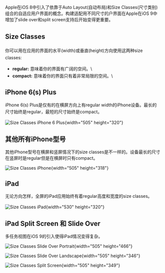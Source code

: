 Apple在iOS 8中引入了依靠于Auto Layout(自动布局)和Size
Classes(尺寸类别)组合的自适应用户界面的概念。构建适配用不同尺寸的户界面在Apple在iOS
9中增加了slide over和split screen支持后开始变得更重要。

<span style="line-height: 1.6;">Size Classes</span>
---------------------------------------------------

<div>

<span style="line-height: 1.6;">你可以用在应用的界面的</span><span
style="line-height: 1.6;">水平(width)或垂直(height)方向使用这</span><span
style="line-height: 1.6;">两种size classes:</span>

</div>

<div>

-   <span style="line-height: 1.6;">**regular:**
    意味着你的界面有广阔的空间。</span>\
-   <span style="line-height: 1.6;">**compact:**
    意味着你的界面只有着非常局限的空间。</span>\

iPhone 6(s) Plus
----------------

</div>

<div>

iPhone 6(s) Plus是仅有的在横屏方向上有regular width的<span
style="line-height: 1.6;">iPhone</span><span
style="line-height: 1.6;">设备。最长的尺寸始终是regular，最短的尺寸始终是compact。</span>

</div>

<div>

![Size Classes iPhone 6
Plus](Size%20Class%20参考手册_files/0.6447534854523838.png){width="505"
height="320"}

</div>

其他所有iPhone型号
------------------

<div>

其他iPhone型号在横屏和竖屏情况下的size
classes是不一样的。设备最长的尺寸在竖屏时是regular但是在横屏时只有compact。

</div>

<div>

![Size Classes
iPhone](Size%20Class%20参考手册_files/0.7828464966733009.png){width="505"
height="318"}

</div>

iPad
----

<div>

<span
style="line-height: 1.6;">无论方向怎样，</span>全屏的iPad应用始终有着regular高度和宽度的size
classes。

</div>

<div>

![Size Classes
iPad](Size%20Class%20参考手册_files/0.7269298022147268.png){width="530"
height="320"}

</div>

iPad Split Screen 和 Slide Over
-------------------------------

<div>

多任务视图在iOS 9的引入使得iPad情况变得复杂。

</div>

<div>

![Size Classes Slide Over
Portrait](Size%20Class%20参考手册_files/0.7400253470987082.png){width="505"
height="466"}

![Size Classes Slide Over
Landscape](Size%20Class%20参考手册_files/0.7741418583318591.png){width="505"
height="346"}

![Size Classes Split
Screen](Size%20Class%20参考手册_files/0.9370545467827469.png){width="505"
height="349"}

</div>
